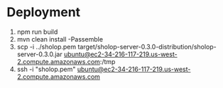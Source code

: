 # Deployment

1. npm run build
2. mvn clean install -Passemble
3. scp -i ../sholop.pem target/sholop-server-0.3.0-distribution/sholop-server-0.3.0.jar   ubuntu@ec2-34-216-117-219.us-west-2.compute.amazonaws.com:/tmp
4. ssh -i "sholop.pem" ubuntu@ec2-34-216-117-219.us-west-2.compute.amazonaws.com
